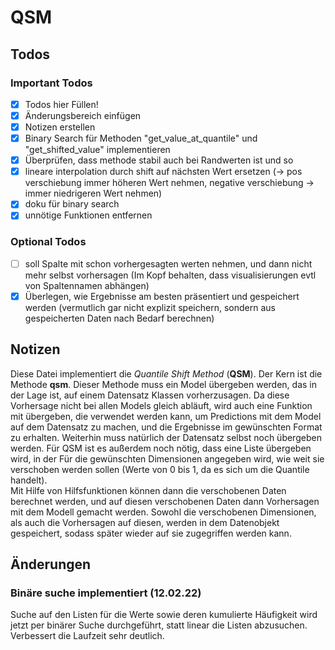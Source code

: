 # QSM

## Todos

### Important Todos
* [x] Todos hier Füllen!
* [x] Änderungsbereich einfügen
* [x] Notizen erstellen
* [x] Binary Search für Methoden "get_value_at_quantile" und "get_shifted_value" implementieren
* [x] Überprüfen, dass methode stabil auch bei Randwerten ist und so
* [x] lineare interpolation durch shift auf nächsten Wert ersetzen (-> pos verschiebung immer höheren Wert nehmen,
negative verschiebung -> immer niedrigeren Wert nehmen)
* [x] doku für binary search
* [x] unnötige Funktionen entfernen

### Optional Todos
* [ ] soll Spalte mit schon vorhergesagten werten nehmen, und dann nicht mehr selbst vorhersagen
  (Im Kopf behalten, dass visualisierungen evtl von Spaltennamen abhängen)
* [x] Überlegen, wie Ergebnisse am besten präsentiert und gespeichert werden (vermutlich
gar nicht explizit speichern, sondern aus gespeicherten Daten nach Bedarf berechnen)

## Notizen

Diese Datei implementiert die _Quantile Shift Method_ (**QSM**). Der Kern ist die Methode __qsm__.
Dieser Methode muss ein Model übergeben werden, das in der Lage ist, auf einem Datensatz
Klassen vorherzusagen. Da diese Vorhersage nicht bei allen Models gleich abläuft, wird
auch eine Funktion mit übergeben, die verwendet werden kann, um Predictions mit dem Model
auf dem Datensatz zu machen, und die Ergebnisse im gewünschten Format zu erhalten. Weiterhin
muss natürlich der Datensatz selbst noch übergeben werden. Für QSM ist es außerdem noch 
nötig, dass eine Liste übergeben wird, in der Für die gewünschten Dimensionen angegeben
wird, wie weit sie verschoben werden sollen (Werte von 0 bis 1, da es sich um die Quantile
handelt).\
Mit Hilfe von Hilfsfunktionen können dann die verschobenen Daten berechnet werden, und 
auf diesen verschobenen Daten dann Vorhersagen mit dem Modell gemacht werden. Sowohl die
verschobenen Dimensionen, als auch die Vorhersagen auf diesen, werden in dem Datenobjekt
gespeichert, sodass später wieder auf sie zugegriffen werden kann.

## Änderungen

### Binäre suche implementiert (12.02.22)
Suche auf den Listen für die Werte sowie deren kumulierte Häufigkeit wird jetzt per
binärer Suche durchgeführt, statt linear die Listen abzusuchen. Verbessert die Laufzeit
sehr deutlich.